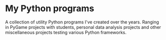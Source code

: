 # My Python programs
A collection of utility Python programs I've created over the years. Ranging in PyGame projects with students, personal data analysis projects and other miscellaneous projects testing various Python frameworks.
